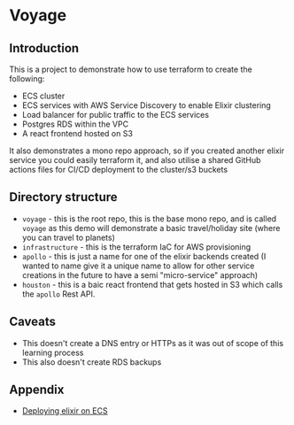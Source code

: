 # Voyage

## Introduction
This is a project to demonstrate how to use terraform to create the following:
- ECS cluster
- ECS services with AWS Service Discovery to enable Elixir clustering
- Load balancer for public traffic to the ECS services
- Postgres RDS within the VPC
- A react frontend hosted on S3

It also demonstrates a mono repo approach, so if you created another elixir service you could easily terraform it, and also utilise a shared GitHub actions files for CI/CD deployment to the cluster/s3 buckets

## Directory structure
- `voyage` - this is the root repo, this is the base mono repo, and is called `voyage` as this demo will demonstrate a basic travel/holiday site (where you can travel to planets)
- `infrastructure` - this is the terraform IaC for AWS provisioning
- `apollo` - this is just a name for one of the elixir backends created (I wanted to name give it a unique name to allow for other service creations in the future to have a semi "micro-service" approach)
- `houston` -  this is a baic react frontend that gets hosted in S3 which calls the `apollo` Rest API.

## Caveats
- This doesn't create a DNS entry or HTTPs as it was out of scope of this learning process
- This also doesn't create RDS backups

## Appendix
- [Deploying elixir on ECS](https://silbernagel.dev/posts/deploying-elixir-on-ecs-part-1/)
